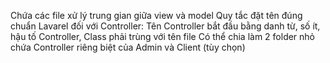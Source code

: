 Chứa các file xử lý trung gian giữa view và model
Quy tắc đặt tên đúng chuẩn Lavarel đối với Controller: Tên Controller bắt đầu bằng danh từ, số ít, hậu tố Controller, Class phải trùng với tên file
Có thể chia làm 2 folder nhỏ chứa Controller riêng biệt của Admin và Client (tùy chọn)